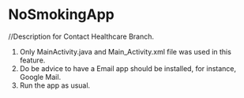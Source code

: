 # NoSmokingApp

//Description for Contact Healthcare Branch.

1. Only MainActivity.java and Main_Activity.xml file was used in this feature.
2. Do be advice to have a Email app should be installed, for instance, Google Mail. 
3. Run the app as usual. 
